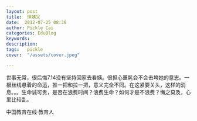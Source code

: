 ```yaml
---
layout: post  
title:  悼姨父  
date:  2012-07-25 08:30  
author: Pickle Cai  
categories: EduBlog  
keywords: 
description:   
tags:	pickle   
cover:  "/assets/cover.jpeg"  

---  
```

    
 世事无常，很后悔7.14没有坚持回家去看姨。很担心噩耗会不会击垮她的意志。一根丝线悬着的命运，推一把和拉一把，意义完全不同。在这紧要关头，这样的消息。。。生命诚可贵，是否在浪费时间？浪费生命？如何才是不浪费？悔之莫及，心里比较乱。		

		    
 中国教育在线·教育人

